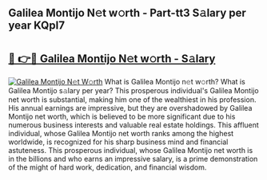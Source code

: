 ## Galilea Montijo N𝚎t w𝚘rth - Part-tt3 S𝚊lary per year KQpI7

# <h2><a href="http://gc1taf.nevu.top/?p=Galilea+Montijo">🔗 👉🔴 Galilea Montijo N𝚎t w𝚘rth - S𝚊lary</a></h2>

[![Galilea Montijo N𝚎t W𝚘rth](https://i.imgur.com/Oavwk0R.jpeg)](http://gc1taf.nevu.top/?p=Galilea+Montijo)
What is Galilea Montijo n𝚎t w𝚘rth? What is Galilea Montijo s𝚊lary per year?
This prosperous individual's Galilea Montijo net worth is substantial, making him one of the wealthiest in his profession. His annual earnings are impressive, but they are overshadowed by Galilea Montijo net worth, which is believed to be more significant due to his numerous business interests and valuable real estate holdings. This affluent individual, whose Galilea Montijo net worth ranks among the highest worldwide, is recognized for his sharp business mind and financial astuteness. This prosperous individual, whose Galilea Montijo net worth is in the billions and who earns an impressive salary, is a prime demonstration of the might of hard work, dedication, and financial wisdom.
